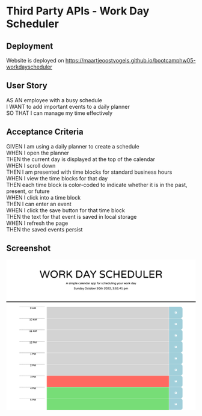 # Third Party APIs - Work Day Scheduler

##  Deployment  
Website is deployed on https://maartjeoostvogels.github.io/bootcamphw05-workdayscheduler  

## User Story  
AS AN employee with a busy schedule  
I WANT to add important events to a daily planner  
SO THAT I can manage my time effectively  

## Acceptance Criteria  
GIVEN I am using a daily planner to create a schedule  
WHEN I open the planner  
THEN the current day is displayed at the top of the calendar  
WHEN I scroll down  
THEN I am presented with time blocks for standard business hours  
WHEN I view the time blocks for that day  
THEN each time block is color-coded to indicate whether it is in the past, present, or future  
WHEN I click into a time block  
THEN I can enter an event  
WHEN I click the save button for that time block  
THEN the text for that event is saved in local storage  
WHEN I refresh the page  
THEN the saved events persist  

## Screenshot  
![Screenshot of Work Day Scheduler Website](./docs/screenshot.png)  

